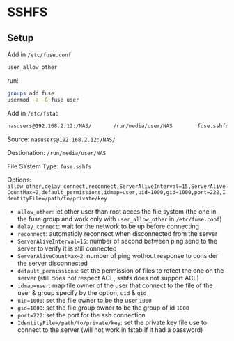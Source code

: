# SSHFS

## Setup

Add  in `/etc/fuse.conf`

```bash
user_allow_other
```

run:

```bash
groups add fuse
usermod -a -G fuse user
```

Add in `/etc/fstab`

```bash
nasusers@192.168.2.12:/NAS/       /run/media/user/NAS        fuse.sshfs    allow_other,delay_connect,reconnect,ServerAliveInterval=15,ServerAliveCountMax=2,default_permissions,idmap=user,uid=1000,gid=1000,port=222,IdentityFile=/path/to/private/key    0    0
```

Source: `nasusers@192.168.2.12:/NAS/`

Destionation: `/run/media/user/NAS`

File SYstem Type: `fuse.sshfs`

Options: `allow_other,delay_connect,reconnect,ServerAliveInterval=15,ServerAliveCountMax=2,default_permissions,idmap=user,uid=1000,gid=1000,port=222,IdentityFile=/path/to/private/key`

- `allow_other`: let other  user than root acces the file system (the one in the fuse group and work only with `user_allow_other` in `/etc/fuse.conf`)
- `delay_connect`: wait for the network to be up before connecting
- `reconnect`: automaticly reconnect when disconnected from the server
- `ServerAliveInterval=15`: number of second between ping send to the server to verify it is still connected
- `ServerAliveCountMax=2`: number of ping wothout response to consider the server disconnected
- `default_permissions`: set the permission of files to refect the one on the server (still does not respect ACL, sshfs does not support ACL)
- `idmap=user`: map file owner of the user that connect to the file of the user & group specify by the option, `uid` & `gid`
- `uid=1000`: set the file owner to be the user `1000`
- `gid=1000`: set the file group owner to be the group of id `1000`
- `port=222`: set the port for the ssh connection
- `IdentityFile=/path/to/private/key`: set the private key file use to connect to the server (will not work in fstab if it had a password)

